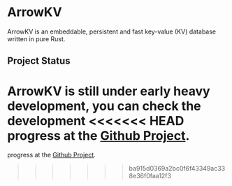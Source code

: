 # ArrowKV

ArrowKV is an embeddable, persistent and fast key-value (KV) database written
in pure Rust. 

## Project Status

ArrowKV is still under early heavy development, you can check the development
<<<<<<< HEAD
progress at the [Github Project](https://github.com/devillove084/ArrowKV/projects/1?add_cards_query=is%3Aopen).
=======
progress at the [Github Project](https://github.com/devillove084/ArrowKV/projects/1?add_cards_query=is%3Aopen).
>>>>>>> ba915d0369a2bc0f6f43349ac338e36f0faa12f3
